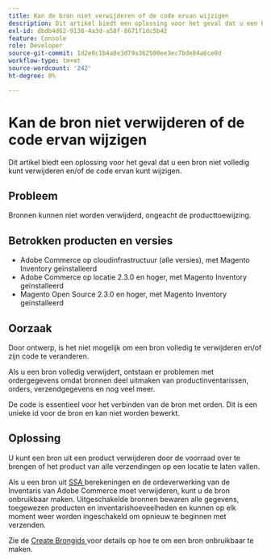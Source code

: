 ```yaml
---
title: Kan de bron niet verwijderen of de code ervan wijzigen
description: Dit artikel biedt een oplossing voor het geval dat u een bron niet volledig kunt verwijderen en/of de code ervan kunt wijzigen.
exl-id: dbdb4d62-9138-4a3d-a58f-8671f1dc5b42
feature: Console
role: Developer
source-git-commit: 1d2e0c1b4a8e3d79a362500ee3ec7bde84a6ce0d
workflow-type: tm+mt
source-wordcount: '242'
ht-degree: 0%

---
```


# Kan de bron niet verwijderen of de code ervan wijzigen

Dit artikel biedt een oplossing voor het geval dat u een bron niet volledig kunt verwijderen en/of de code ervan kunt wijzigen.

## Probleem

Bronnen kunnen niet worden verwijderd, ongeacht de producttoewijzing.

## Betrokken producten en versies

* Adobe Commerce op cloudinfrastructuur (alle versies), met Magento Inventory geïnstalleerd
* Adobe Commerce op locatie 2.3.0 en hoger, met Magento Inventory geïnstalleerd
* Magento Open Source 2.3.0 en hoger, met Magento Inventory geïnstalleerd

## Oorzaak

Door ontwerp, is het niet mogelijk om een bron volledig te verwijderen en/of zijn code te veranderen.

Als u een bron volledig verwijdert, ontstaan er problemen met ordergegevens omdat bronnen deel uitmaken van productinventarissen, orders, verzendgegevens en nog veel meer.

De code is essentieel voor het verbinden van de bron met orden. Dit is een unieke id voor de bron en kan niet worden bewerkt.

## Oplossing

U kunt een bron uit een product verwijderen door de voorraad over te brengen of het product van alle verzendingen op een locatie te laten vallen.

Als u een bron uit [ SSA ](https://devdocs.magento.com/guides/v2.3/inventory/source-selection-algorithms.html) berekeningen en de ordeverwerking van de Inventaris van Adobe Commerce moet verwijderen, kunt u de bron onbruikbaar maken. Uitgeschakelde bronnen bewaren alle gegevens, toegewezen producten en inventarishoeveelheden en kunnen op elk moment weer worden ingeschakeld om opnieuw te beginnen met verzenden.

Zie de [ Create Brongids ](https://github.com/magento/inventory/wiki/Create-Sources#disable-sources) voor details op hoe te om een bron onbruikbaar te maken.
